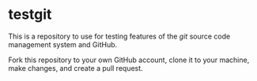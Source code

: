# testgit

This is a repository to use for testing features of the _git_ source code
management system and GitHub.

Fork this repository to your own GitHub account, clone it to your machine, make
changes, and create a pull request.

